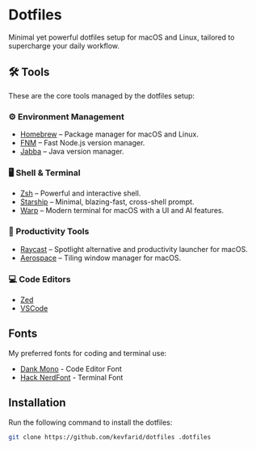 # Dotfiles

Minimal yet powerful dotfiles setup for macOS and Linux, tailored to supercharge your daily workflow.

## 🛠 Tools
These are the core tools managed by the dotfiles setup:

### ⚙️ Environment Management
- [Homebrew](https://brew.sh/) – Package manager for macOS and Linux.
- [FNM](https://github.com/Schniz/fnm) – Fast Node.js version manager.
- [Jabba](https://github.com/shyiko/jabba) – Java version manager.

### 🖥️ Shell & Terminal
- [Zsh](https://www.zsh.org/) – Powerful and interactive shell.
- [Starship](https://starship.rs/) – Minimal, blazing-fast, cross-shell prompt.
- [Warp](https://warp.dev/) – Modern terminal for macOS with a UI and AI features.

### 🧠 Productivity Tools
- [Raycast](https://raycast.com/) – Spotlight alternative and productivity launcher for macOS.
- [Aerospace](https://github.com/nikitabobko/AeroSpace) – Tiling window manager for macOS.

### 💻 Code Editors
- [Zed](https://zed.dev/)
- [VSCode](https://code.visualstudio.com/)


## Fonts
My preferred fonts for coding and terminal use:

- [Dank Mono](https://philpl.gumroad.com/l/dank-mono) - Code Editor Font
- [Hack NerdFont](https://www.nerdfonts.com/) - Terminal Font

## Installation
Run the following command to install the dotfiles:

```bash
git clone https://github.com/kevfarid/dotfiles .dotfiles
```
